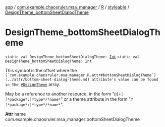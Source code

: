 [app](../../../index.md) / [com.example.chaosruler.msa_manager](../../index.md) / [R](../index.md) / [styleable](index.md) / [DesignTheme_bottomSheetDialogTheme](.)

# DesignTheme_bottomSheetDialogTheme

`static val DesignTheme_bottomSheetDialogTheme: `[`Int`](https://kotlinlang.org/api/latest/jvm/stdlib/kotlin/-int/index.html)
`static val DesignTheme_bottomSheetDialogTheme: `[`Int`](https://kotlinlang.org/api/latest/jvm/stdlib/kotlin/-int/index.html)

This symbol is the offset where the ``[`com.example.chaosruler.msa_manager.R.attr#bottomSheetDialogTheme`](../attr/bottom-sheet-dialog-theme.md) attribute's value can be found in the ``[`#DesignTheme`](-design-theme.md) array.

May be a reference to another resource, in the form "`@[+][*package*:]*type*/*name*`" or a theme attribute in the form "`?[*package*:]*type*/*name*`".

**Attr**
name com.example.chaosruler.msa_manager:bottomSheetDialogTheme


